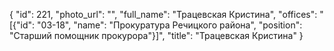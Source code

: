 {
    "id": 221,
    "photo_url": "",
    "full_name": "Трацевская Кристина",
    "offices": "[{\"id\": \"03-18\", \"name\": \"Прокуратура Речицкого района\", \"position\": \"Старший помощник прокурора\"}]",
    "title": "Трацевская Кристина"
}